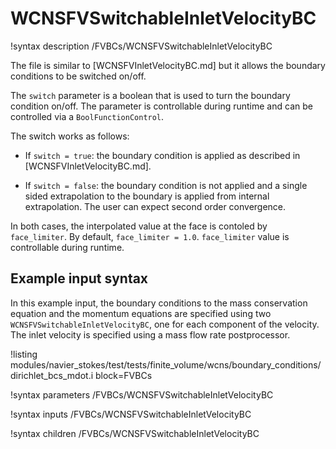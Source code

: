 # WCNSFVSwitchableInletVelocityBC

!syntax description /FVBCs/WCNSFVSwitchableInletVelocityBC

The file is similar to [WCNSFVInletVelocityBC.md] but it allows the boundary conditions to be switched on/off.

The `switch` parameter is a boolean that is used to turn the boundary condition on/off.
The parameter is controllable during runtime and can be controlled via a `BoolFunctionControl`.

The switch works as follows:

- If `switch = true`: the boundary condition is applied as described in [WCNSFVInletVelocityBC.md].

- If `switch = false`: the boundary condition is not applied and a single sided extrapolation to the boundary
  is applied from internal extrapolation. The user can expect second order convergence.

In both cases, the interpolated value at the face is contoled by `face_limiter`.
By default, `face_limiter = 1.0`.
`face_limiter` value is controllable during runtime.

## Example input syntax

In this example input, the boundary conditions to the mass conservation equation and the
momentum equations are specified using two `WCNSFVSwitchableInletVelocityBC`, one for each component of the velocity.
The inlet velocity is specified using a mass flow rate postprocessor.

!listing modules/navier_stokes/test/tests/finite_volume/wcns/boundary_conditions/dirichlet_bcs_mdot.i block=FVBCs

!syntax parameters /FVBCs/WCNSFVSwitchableInletVelocityBC

!syntax inputs /FVBCs/WCNSFVSwitchableInletVelocityBC

!syntax children /FVBCs/WCNSFVSwitchableInletVelocityBC
